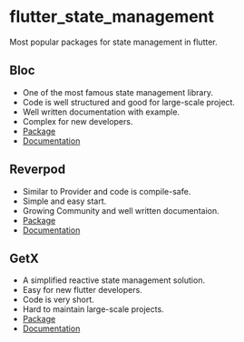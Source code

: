 # flutter_state_management
Most popular packages for state management in flutter.

## Bloc
- One of the most famous state management library.
- Code is well structured and good for large-scale project.
- Well written documentation with example.
- Complex for new developers.
- <a href="https://pub.dev/packages/flutter_bloc">Package</a>
- <a href="https://bloclibrary.dev/#/gettingstarted">Documentation</a>

## Reverpod
- Similar to Provider and code is compile-safe.
- Simple and easy start.
- Growing Community and well written documentaion.
- <a href="https://pub.dev/packages/riverpod">Package</a>
- <a href="https://riverpod.dev/docs/getting_started">Documentation</a>

## GetX
- A simplified reactive state management solution.
- Easy for new flutter developers.
- Code is very short.
- Hard to maintain large-scale projects.
- <a href="https://pub.dev/packages/get">Package</a>
- <a href="https://chornthorn.github.io/getx-docs/index">Documentation</a>


